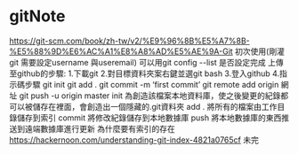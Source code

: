 # gitNote
https://git-scm.com/book/zh-tw/v2/%E9%96%8B%E5%A7%8B-%E5%88%9D%E6%AC%A1%E8%A8%AD%E5%AE%9A-Git 初次使用(剛灌git 需要設定username 與useremail) 可以用git config --list 是否設定完成  上傳至github的步驟: 1.下載git 2.對目標資料夾案右鍵並選git bash 3.登入github 4.指示碼步驟     git init     git add .     git commit -m ‘first commit’     git remote add origin 網址     git push -u origin master  init 為創造該檔案本地資料庫，使之後變更的紀錄都可以被儲存在裡面，會創造出一個隱藏的.git資料夾 add . 將所有的檔案由工作目錄儲存到索引 commit 將修改紀錄儲存到本地數據庫 push 將本地數據庫的東西推送到遠端數據庫進行更新  為什麼要有索引的存在 https://hackernoon.com/understanding-git-index-4821a0765cf  未完
